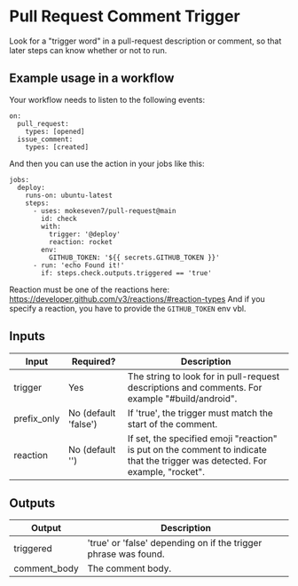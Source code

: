 # Pull Request Comment Trigger

Look for a "trigger word" in a pull-request description or comment, so that later steps can know whether or not to run.

<!-- TODO release workflow-preprocessor This is most useful in tandem with [workflow-preprocessor], so that you don't have to be writing a ton of `if`s all down the line. -->

## Example usage in a workflow

Your workflow needs to listen to the following events:

```
on:
  pull_request:
    types: [opened]
  issue_comment:
    types: [created]
```

And then you can use the action in your jobs like this:

```
jobs:
  deploy:
    runs-on: ubuntu-latest
    steps:
      - uses: mokeseven7/pull-request@main
        id: check
        with:
          trigger: '@deploy'
          reaction: rocket
        env:
          GITHUB_TOKEN: '${{ secrets.GITHUB_TOKEN }}'
      - run: 'echo Found it!'
        if: steps.check.outputs.triggered == 'true'
```

Reaction must be one of the reactions here: https://developer.github.com/v3/reactions/#reaction-types
And if you specify a reaction, you have to provide the `GITHUB_TOKEN` env vbl.

## Inputs

| Input       | Required?            | Description                                                                                                                    |
| ----------- | -------------------- | ------------------------------------------------------------------------------------------------------------------------------ |
| trigger     | Yes                  | The string to look for in pull-request descriptions and comments. For example "#build/android".                                |
| prefix_only | No (default 'false') | If 'true', the trigger must match the start of the comment.                                                                    |
| reaction    | No (default '')      | If set, the specified emoji "reaction" is put on the comment to indicate that the trigger was detected. For example, "rocket". |

## Outputs

| Output       | Description                                                     |
| ------------ | --------------------------------------------------------------- |
| triggered    | 'true' or 'false' depending on if the trigger phrase was found. |
| comment_body | The comment body.                                               |
